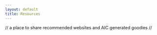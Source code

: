 ```yaml
---
layout: default
title: Resources
---
```



// a place to share recommended websites and AIC generated goodies //
